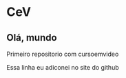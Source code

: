 # CeV
## Olá, mundo
 Primeiro repositorio com cursoemvideo
 
 Essa linha eu adiconei no site do github
